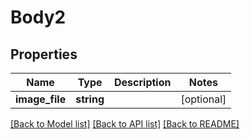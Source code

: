 # Body2

## Properties
Name | Type | Description | Notes
------------ | ------------- | ------------- | -------------
**image_file** | **string** |  | [optional] 

[[Back to Model list]](../../README.md#documentation-for-models) [[Back to API list]](../../README.md#documentation-for-api-endpoints) [[Back to README]](../../README.md)

